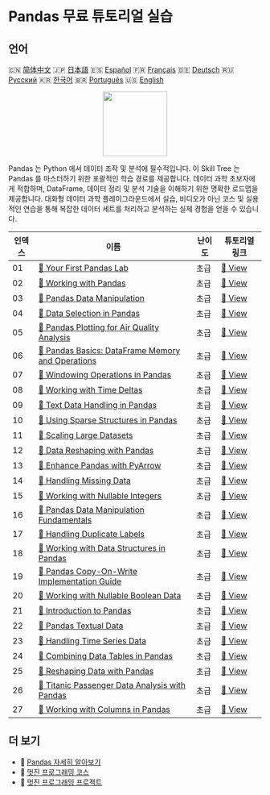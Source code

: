 # Pandas 무료 튜토리얼 실습

## 언어

🇨🇳 [简体中文](README_zh.md) 🇯🇵 [日本語](README_ja.md) 🇪🇸 [Español](README_es.md) 🇫🇷 [Français](README_fr.md) 🇩🇪 [Deutsch](README_de.md) 🇷🇺 [Русский](README_ru.md) 🇰🇷 [한국어](README_ko.md) 🇧🇷 [Português](README_pt.md) 🇺🇸 [English](README.md) 

<div align="center">
<img width="128px" src="https://file.labex.io/path/qhqKKAjZr3K5.png">
</div>

Pandas 는 Python 에서 데이터 조작 및 분석에 필수적입니다. 이 Skill Tree 는 Pandas 를 마스터하기 위한 포괄적인 학습 경로를 제공합니다. 데이터 과학 초보자에게 적합하며, DataFrame, 데이터 정리 및 분석 기술을 이해하기 위한 명확한 로드맵을 제공합니다. 대화형 데이터 과학 플레이그라운드에서 실습, 비디오가 아닌 코스 및 실용적인 연습을 통해 복잡한 데이터 세트를 처리하고 분석하는 실제 경험을 얻을 수 있습니다.

|   인덱스 | 이름                                                                                                                                          | 난이도   | 튜토리얼 링크                                                                                       |
|----------|-----------------------------------------------------------------------------------------------------------------------------------------------|----------|-----------------------------------------------------------------------------------------------------|
|       01 | [📖 Your First Pandas Lab](https://labex.io/ko/tutorials/pandas-your-first-pandas-lab-92727)                                                  | 초급     | [🔗 View](https://labex.io/ko/tutorials/pandas-your-first-pandas-lab-92727)                         |
|       02 | [📖 Working with Pandas](https://labex.io/ko/tutorials/python-working-with-pandas-65430)                                                      | 초급     | [🔗 View](https://labex.io/ko/tutorials/python-working-with-pandas-65430)                           |
|       03 | [📖 Pandas Data Manipulation](https://labex.io/ko/tutorials/python-pandas-data-manipulation-65431)                                            | 초급     | [🔗 View](https://labex.io/ko/tutorials/python-pandas-data-manipulation-65431)                      |
|       04 | [📖 Data Selection in Pandas](https://labex.io/ko/tutorials/python-data-selection-in-pandas-65432)                                            | 초급     | [🔗 View](https://labex.io/ko/tutorials/python-data-selection-in-pandas-65432)                      |
|       05 | [📖 Pandas Plotting for Air Quality Analysis](https://labex.io/ko/tutorials/python-pandas-plotting-for-air-quality-analysis-65433)            | 초급     | [🔗 View](https://labex.io/ko/tutorials/python-pandas-plotting-for-air-quality-analysis-65433)      |
|       06 | [📖 Pandas Basics: DataFrame Memory and Operations](https://labex.io/ko/tutorials/python-pandas-basics-dataframe-memory-and-operations-65446) | 초급     | [🔗 View](https://labex.io/ko/tutorials/python-pandas-basics-dataframe-memory-and-operations-65446) |
|       07 | [📖 Windowing Operations in Pandas](https://labex.io/ko/tutorials/python-windowing-operations-in-pandas-65457)                                | 초급     | [🔗 View](https://labex.io/ko/tutorials/python-windowing-operations-in-pandas-65457)                |
|       08 | [📖 Working with Time Deltas](https://labex.io/ko/tutorials/python-working-with-time-deltas-65456)                                            | 초급     | [🔗 View](https://labex.io/ko/tutorials/python-working-with-time-deltas-65456)                      |
|       09 | [📖 Text Data Handling in Pandas](https://labex.io/ko/tutorials/python-text-data-handling-in-pandas-65455)                                    | 초급     | [🔗 View](https://labex.io/ko/tutorials/python-text-data-handling-in-pandas-65455)                  |
|       10 | [📖 Using Sparse Structures in Pandas](https://labex.io/ko/tutorials/python-using-sparse-structures-in-pandas-65454)                          | 초급     | [🔗 View](https://labex.io/ko/tutorials/python-using-sparse-structures-in-pandas-65454)             |
|       11 | [📖 Scaling Large Datasets](https://labex.io/ko/tutorials/pandas-scaling-large-datasets-65453)                                                | 초급     | [🔗 View](https://labex.io/ko/tutorials/pandas-scaling-large-datasets-65453)                        |
|       12 | [📖 Data Reshaping with Pandas](https://labex.io/ko/tutorials/python-data-reshaping-with-pandas-65452)                                        | 초급     | [🔗 View](https://labex.io/ko/tutorials/python-data-reshaping-with-pandas-65452)                    |
|       13 | [📖 Enhance Pandas with PyArrow](https://labex.io/ko/tutorials/python-enhance-pandas-with-pyarrow-65451)                                      | 초급     | [🔗 View](https://labex.io/ko/tutorials/python-enhance-pandas-with-pyarrow-65451)                   |
|       14 | [📖 Handling Missing Data](https://labex.io/ko/tutorials/python-handling-missing-data-65449)                                                  | 초급     | [🔗 View](https://labex.io/ko/tutorials/python-handling-missing-data-65449)                         |
|       15 | [📖 Working with Nullable Integers](https://labex.io/ko/tutorials/python-working-with-nullable-integers-65448)                                | 초급     | [🔗 View](https://labex.io/ko/tutorials/python-working-with-nullable-integers-65448)                |
|       16 | [📖 Pandas Data Manipulation Fundamentals](https://labex.io/ko/tutorials/python-pandas-data-manipulation-fundamentals-65447)                  | 초급     | [🔗 View](https://labex.io/ko/tutorials/python-pandas-data-manipulation-fundamentals-65447)         |
|       17 | [📖 Handling Duplicate Labels](https://labex.io/ko/tutorials/python-handling-duplicate-labels-65444)                                          | 초급     | [🔗 View](https://labex.io/ko/tutorials/python-handling-duplicate-labels-65444)                     |
|       18 | [📖 Working with Data Structures in Pandas](https://labex.io/ko/tutorials/python-working-with-data-structures-in-pandas-65443)                | 초급     | [🔗 View](https://labex.io/ko/tutorials/python-working-with-data-structures-in-pandas-65443)        |
|       19 | [📖 Pandas Copy-On-Write Implementation Guide](https://labex.io/ko/tutorials/python-pandas-copy-on-write-implementation-guide-65442)          | 초급     | [🔗 View](https://labex.io/ko/tutorials/python-pandas-copy-on-write-implementation-guide-65442)     |
|       20 | [📖 Working with Nullable Boolean Data](https://labex.io/ko/tutorials/python-working-with-nullable-boolean-data-65441)                        | 초급     | [🔗 View](https://labex.io/ko/tutorials/python-working-with-nullable-boolean-data-65441)            |
|       21 | [📖 Introduction to Pandas](https://labex.io/ko/tutorials/python-introduction-to-pandas-65440)                                                | 초급     | [🔗 View](https://labex.io/ko/tutorials/python-introduction-to-pandas-65440)                        |
|       22 | [📖 Pandas Textual Data](https://labex.io/ko/tutorials/python-pandas-textual-data-65439)                                                      | 초급     | [🔗 View](https://labex.io/ko/tutorials/python-pandas-textual-data-65439)                           |
|       23 | [📖 Handling Time Series Data](https://labex.io/ko/tutorials/python-handling-time-series-data-65438)                                          | 초급     | [🔗 View](https://labex.io/ko/tutorials/python-handling-time-series-data-65438)                     |
|       24 | [📖 Combining Data Tables in Pandas](https://labex.io/ko/tutorials/python-combining-data-tables-in-pandas-65437)                              | 초급     | [🔗 View](https://labex.io/ko/tutorials/python-combining-data-tables-in-pandas-65437)               |
|       25 | [📖 Reshaping Data with Pandas](https://labex.io/ko/tutorials/python-reshaping-data-with-pandas-65436)                                        | 초급     | [🔗 View](https://labex.io/ko/tutorials/python-reshaping-data-with-pandas-65436)                    |
|       26 | [📖 Titanic Passenger Data Analysis with Pandas](https://labex.io/ko/tutorials/python-titanic-passenger-data-analysis-with-pandas-65435)      | 초급     | [🔗 View](https://labex.io/ko/tutorials/python-titanic-passenger-data-analysis-with-pandas-65435)   |
|       27 | [📖 Working with Columns in Pandas](https://labex.io/ko/tutorials/python-working-with-columns-in-pandas-65434)                                | 초급     | [🔗 View](https://labex.io/ko/tutorials/python-working-with-columns-in-pandas-65434)                |

## 더 보기

- 🔗 [Pandas 자세히 알아보기](https://labex.io/ko/skilltrees/pandas)
- 🔗 [멋진 프로그래밍 코스](https://github.com/labex-labs/awesome-programming-courses)
- 🔗 [멋진 프로그래밍 프로젝트](https://github.com/labex-labs/awesome-programming-projects)


